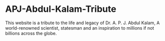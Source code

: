 # APJ-Abdul-Kalam-Tribute
This website is a tribute to the life and legacy of Dr. A. P. J. Abdul Kalam, A world-renowned scientist, statesman and an inspiration to millions if not billions across the globe.
